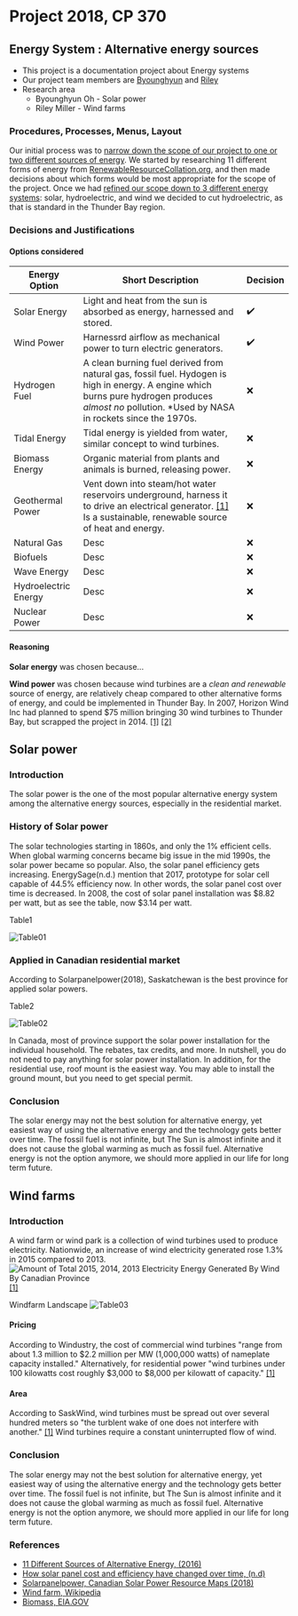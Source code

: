 # Project 2018, CP 370
## Energy System : Alternative energy sources
- This project is a documentation project about Energy systems
- Our project team members are [Byounghyun](https://github.com/ByounghyunOh) and [Riley](https://github.com/R-Y-M-R)
- Research area
  - Byounghyun Oh - Solar power
  - Riley Miller - Wind farms
  
### Procedures, Processes, Menus, Layout
Our initial process was to [narrow down the scope of our project to one or two different sources of energy](https://github.com/ConfederationC/Project_2018/issues/33). 
We started by researching 11 different forms of energy from [RenewableResourceCollation.org](http://renewableresourcescoalition.org/), and then made decisions about which forms would be most appropriate for the scope of the project. Once we had [refined our scope down to 3 different energy systems](https://github.com/ConfederationC/Project_2018/issues/33): solar, hydroelectric, and wind we decided to cut hydroelectric, as that is standard in the Thunder Bay region. 


### Decisions and Justifications
#### Options considered
|Energy Option|Short Description|Decision|
|---|---|---|
|Solar Energy|Light and heat from the sun is absorbed as energy, harnessed and stored.|:heavy_check_mark:|
|Wind Power|Harnessrd airflow as mechanical power to turn electric generators.|:heavy_check_mark:|
|Hydrogen Fuel|A clean burning fuel derived from natural gas,  fossil fuel. Hydogen is high in energy. A engine which burns pure hydrogen produces _almost no_ pollution. *Used by NASA in rockets since the 1970s.|:x:|
|Tidal Energy|Tidal energy is yielded from water, similar concept to wind turbines.|:x:|
|Biomass Energy|Organic material from plants and animals is burned, releasing power. |:x:|
|Geothermal Power|Vent down into steam/hot water reservoirs underground, harness it to drive an electrical generator. [[1]](http://www.alliantenergykids.com/EnergyandTheEnvironment/RenewableEnergy/022401) Is a sustainable, renewable source of heat and energy.|:x:|
|Natural Gas|Desc|:x:|
|Biofuels|Desc|:x:|
|Wave Energy|Desc|:x:|
|Hydroelectric Energy|Desc|:x:|
|Nuclear Power|Desc|:x:|

#### Reasoning
**Solar energy** was chosen because...

**Wind power** was chosen because wind turbines are a *clean and renewable* source of energy, are relatively cheap compared to other alternative forms of energy, and could be implemented in Thunder Bay. In 2007, Horizon Wind Inc had planned to spend $75 million bringing 30 wind turbines to Thunder Bay, but scrapped the project in 2014. [[1]](http://www.thunderbaybusiness.ca/article/wind-power-for-thunder-bay-286.asp) [[2]](http://www.windaction.org/posts/43689-horizon-wind-thunder-bay-denial)

## Solar power
### Introduction
The solar power is the one of the most popular alternative energy system among the alternative energy sources, especially in the residential market.

### History of Solar power
The solar technologies starting in 1860s, and only the 1% efficient cells. When global warming concerns became big issue in the mid 1990s, the solar power became so popular. Also, the solar panel efficiency gets increasing. EnergySage(n.d.) mention that 2017, prototype for solar cell capable of 44.5% efficiency now. In other words, the solar panel cost over time is decreased. In 2008, the cost of solar panel installation was $8.82 per watt, but as see the table, now $3.14 per watt.

Table1

![Table01](images/table01.png?raw=true "Table 1")

### Applied in Canadian residential market
According to Solarpanelpower(2018), Saskatchewan is the best province for applied solar powers.

Table2

![Table02](images/table02.png?raw=true "Table 2")

In Canada, most of province support the solar power installation for the individual household. The rebates, tax credits, and more. In nutshell, you do not need to pay anything for solar power installation.
In addition, for the residential use, roof mount is the easiest way. You may able to install the ground mount, but you need to get special permit.

### Conclusion
The solar energy may not the best solution for alternative energy, yet easiest way of using the alternative energy and the technology gets better over time. The fossil fuel is not infinite, but The Sun is almost infinite and it does not cause the global warming as much as fossil fuel. 
Alternative energy is not the option anymore, we should more applied in our life for long term future.

## Wind farms
### Introduction
A wind farm or wind park is a collection of wind turbines used to produce electricity. Nationwide, an increase of wind electricity generated rose 1.3% in 2015 compared to 2013. 
![Amount of Total 2015, 2014, 2013 Electricity Energy Generated By Wind By Canadian Province](images/wf_provincial_graph_2015.PNG?raw=true "Electricity Energy Generated By Wind By Canadian Province")
[[1]](https://www.saskwind.ca/sk-ca-provinces/)

Windfarm Landscape
![Table03](images/wf_landscape1.jpg?raw=true "Windfarm Landscape")

#### Pricing
According to Windustry, the cost of commercial wind turbines "range from about 1.3 million to $2.2 million per MW (1,000,000 watts) of nameplate capacity installed." Alternatively, for residential power "wind turbines under 100 kilowatts cost roughly $3,000 to $8,000 per kilowatt of capacity." [[1]](http://www.windustry.org/how_much_do_wind_turbines_cost)

#### Area
According to SaskWind, wind turbines must be spread out over several hundred meters so "the turblent wake of one does not interfere with another." [[1]](https://www.saskwind.ca/land-area/) Wind turbines require a constant uninterrupted flow of wind.  

### Conclusion
The solar energy may not the best solution for alternative energy, yet easiest way of using the alternative energy and the technology gets better over time. The fossil fuel is not infinite, but The Sun is almost infinite and it does not cause the global warming as much as fossil fuel. 
Alternative energy is not the option anymore, we should more applied in our life for long term future.

### References
- [11 Different Sources of Alternative Energy, (2016)](https://www.renewableresourcescoalition.org/alternative-energy-sources/)
- [How solar panel cost and efficiency have changed over time, (n.d)](https://news.energysage.com/solar-panel-efficiency-cost-over-time/)
- [Solarpanelpower, Canadian Solar Power Resource Maps (2018)](https://solarpanelpower.ca/solar-power-maps-canada/)
- [Wind farm, Wikipedia](https://en.wikipedia.org/wiki/Wind_farm)
- [Biomass, EIA.GOV](https://www.eia.gov/energyexplained/?page=biomass_home)